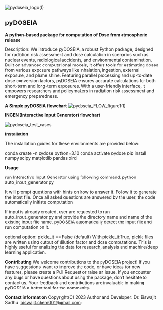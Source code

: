 ![pydoseia_logo(1)](https://github.com/user-attachments/assets/dfa5fd0f-4d20-4481-8ca8-a90dc9dbe627) 
## pyDOSEIA
**A python-based package for computation of Dose from atmospheric release**

Description: We introduce pyDOSEIA, a robust Python package, designed for radiation risk assessment and dose calculation in scenarios such as nuclear events, radiological accidents, and environmental contamination. Built on advanced computational models, it offers tools for estimating doses from various exposure pathways like inhalation, ingestion, external exposure, and plume shine. Featuring parallel processing and up-to-date dose conversion factors, pyDOSEIA ensures accurate calculations for both short-term and long-term exposures. With a user-friendly interface, it empowers researchers and policymakers in radiation risk assessment and emergency preparedness.

**A Simple pyDOSEIA flowchart**
![pydoseia_FLOW_figure1(1)](https://github.com/user-attachments/assets/40e8e66b-af27-4c35-a374-a275d3abf47b)

**INGEN (Interactive Input Generator) flowchart**

![pydoseia_test_cases](https://github.com/user-attachments/assets/6be3e18f-e297-43e0-9e0c-7cff780a9da9)

**Installation**

The installation guides for these environments are provided below:

conda create -n pydose python=3.10
conda activate pydose
pip install numpy scipy matplotlib pandas xlrd

**Usage**

run Interactive Input Generator using following command:
python auto_input_generator.py

It will prompt questions with hints on how to answer it. Follow it to generate the input file. Once all asked questions are answered by the user, the code automatically initiate computation

If input is already created, user are requested to run auto_input_generator.py and provide the directory name and name of the existing input file name. pyDOSEIA automatically detect the input file and run computation on it.

optional option: pickle_it == False (default)
With pickle_it:True, pickle files are written using output of dilution factor and dose computations. This is highly useful for analizing the data for research, analysis and machine/deep learning application. 

**Contributing** 
We welcome contributions to the pyDOSEIA project! If you have suggestions, want to improve the code, or have ideas for new features, please create a Pull Request or raise an issue. If you encounter any bugs or have questions about using the package, don't hesitate to contact us. Your feedback and contributions are invaluable in making pyDOSEIA a better tool for the community.

**Contact information**
Copyright(C) 2023 Author and Developer: Dr. Biswajit Sadhu (biswajit.chem001@gmail.com)
